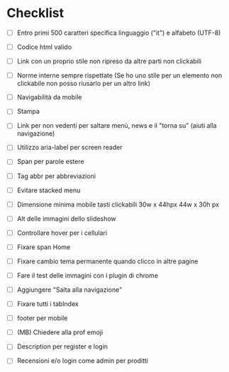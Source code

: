 # Checklist

- [ ] Entro primi 500 caratteri specifica linguaggio ("it") e alfabeto (UTF-8)
- [ ] Codice html valido
- [ ] Link con un proprio stile non ripreso da altre parti non clickabili
- [ ] Norme interne sempre rispettate (Se ho uno stile per un elemento non clickabile non posso riusarlo per un altro link)
- [ ] Navigabilità da mobile
- [ ] Stampa
- [ ] Link per non vedenti per saltare menù, news e il "torna su" (aiuti alla navigazione)
- [ ] Utilizzo aria-label per screen reader
- [ ] Span per parole estere
- [ ] Tag abbr per abbreviazioni
- [ ] Evitare stacked menu
- [ ] Dimensione minima mobile tasti clickabili 30w x 44hpx 44w x 30h px
- [ ] Alt delle immagini dello slideshow
- [ ] Controllare hover per i cellulari
- [ ] Fixare span Home
- [ ] Fixare cambio tema permanente quando clicco in altre pagine
- [ ] Fare il test delle immagini con i plugin di chrome
- [ ] Aggiungere "Salta alla navigazione"
- [ ] Fixare tutti i tabIndex
- [ ] footer per mobile

- [ ] (MB) Chiedere alla prof emoji
- [ ] Description per register e login
- [ ] Recensioni e/o login come admin per proditti

